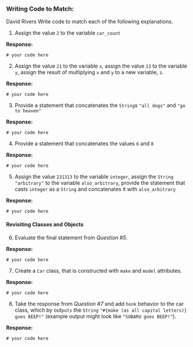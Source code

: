### Writing Code to Match:
David Rivers
Write code to match each of the following explanations.

1) Assign the value `2` to the variable `car_count`

**Response:**

```
# your code here
```

2) Assign the value `21` to the variable `x`, assign the value `13` to the variable `y`, assign the result of multiplying `x` and `y` to a new variable, `z`.

**Response:**

```
# your code here
```

3) Provide a statement that concatenates the `String`s `"all dogs"` and `"go to heaven"`

**Response:**

```
# your code here
```

4) Provide a statement that concatenates the values `6` and `8`

**Response:**

```
# your code here
```

5) Assign the value `231313` to the variable `integer`, assign the `String` `"arbitrary"` to the variable `also_arbitrary`, provide the statement that casts `integer` as a `String` and concatenates it with `also_arbitrary`

**Response:**

```
# your code here
```

#### Revisiting Classes and Objects

6) Evaluate the final statement from *Question #5*.

**Response:**

```
# your code here
```

7) Create a `Car` class, that is constructed with `make` and `model` attributes.

**Response:**

```
# your code here
```

8) Take the response from *Question #7* and add `honk` behavior to the car class, which by out`puts` the `String` `"#{make (as all capital letters)} goes BEEP!"` (example output might look like `"SUBARU goes BEEP!"`).

**Response:**

```
# your code here
```
